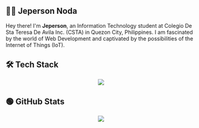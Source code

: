 ## 🧑‍💻 Jeperson Noda

Hey there! I'm **Jeperson**, an Information Technology student at Colegio De Sta Teresa De Avila Inc. (CSTA) in Quezon City, Philippines. I am fascinated by the world of Web Development and captivated by the possibilities of the Internet of Things (IoT).

## 🛠️ Tech Stack

<p align="center">
  <a href="https://github.com/jepnoda">
    <img src="https://skillicons.dev/icons?i=js,java,arduino,mysql,firebase,nodejs,express,astro,react,tailwind,bootstrap,linux,bash,powershell&theme=dark" />
  </a>
</p>

## 🟢 GitHub Stats

<p align="center">
  <a href="https://github.com/jepnoda">
    <img src="https://github-readme-stats.vercel.app/api/top-langs/?username=jepnoda&hide=html,css,scss&langs_count=8&hide_progress=true" />
  </a>
</p>

<!--
**jepnoda/jepnoda** is a ✨ _special_ ✨ repository because its `README.md` (this file) appears on your GitHub profile.

Here are some ideas to get you started:

- 🔭 I’m currently working on ...
- 🌱 I’m currently learning ...
- 👯 I’m looking to collaborate on ...
- 🤔 I’m looking for help with ...
- 💬 Ask me about ...
- 📫 How to reach me: ...
- 😄 Pronouns: ...
- ⚡ Fun fact: ...
-->
